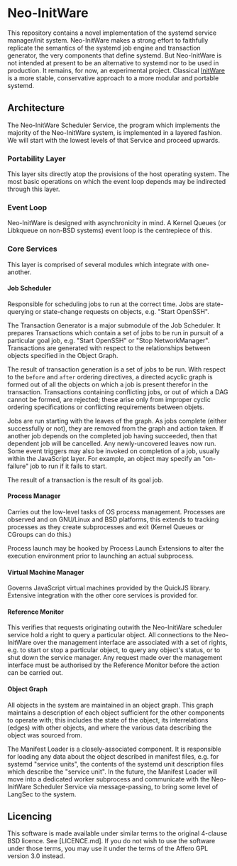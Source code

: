 Neo-InitWare
============

This repository contains a novel implementation of the systemd service
manager/init system. Neo-InitWare makes a strong effort to faithfully replicate
the semantics of the systemd job engine and transaction generator, the very
components that define systemd. But Neo-InitWare is not intended at present to be
an alternative to systemd nor to be used in production. It remains, for now, an
experimental project. Classical [InitWare](https://github.com/InitWare/InitWare)
is a more stable, conservative approach to a more modular and portable systemd.

Architecture
------------

The Neo-InitWare Scheduler Service, the program which implements the majority of
the Neo-InitWare system, is implemented in a layered fashion. We will start with
the lowest levels of that Service
 and proceed upwards.

### Portability Layer

This layer sits directly atop the provisions of the host operating system. The
most basic operations on which the event loop depends may be indirected through
this layer.

### Event Loop

Neo-InitWare is designed with asynchronicity in mind. A Kernel Queues (or
Libkqueue on non-BSD systems) event loop is the centrepiece of this.

### Core Services

This layer is comprised of several modules which integrate with one-another.

#### Job Scheduler

Responsible for scheduling jobs to run at the correct time. Jobs are
state-querying or state-change requests on objects, e.g. "Start OpenSSH".

The Transaction Generator is a major submodule of the Job Scheduler. It prepares
Transactions which contain a set of jobs to be run in pursuit of a particular
goal job, e.g. "Start OpenSSH" or "Stop NetworkManager".
Transactions are generated with respect to the relationships between objects
specified in the Object Graph.

The result of transaction generation is a set of jobs to be run. With respect
to the `before` and `after` ordering directives, a directed acyclic graph is
formed out of all the objects on which a job is present therefor in the
transaction. Transactions containing conflicting jobs, or out of which a DAG
cannot be formed, are rejected; these arise only from improper cyclic ordering
specifications or conflicting requirements between objets.

Jobs are run starting with the leaves of the graph. As jobs complete (either
successfully or not), they are removed from the graph and action taken. If
another job depends on the completed job having succeeded, then that dependent
job will be cancelled. Any newly-uncovered leaves now run. Some event triggers
may also be invoked on completion of a job, usually within the JavaScript layer.
For example, an object may specify an "on-failure" job to run if it fails to
start.

The result of a transaction is the result of its goal job.

#### Process Manager

Carries out the low-level tasks of OS process management. Processes are observed
and on GNU/Linux and BSD platforms, this extends to tracking processes as they
create subprocesses and exit (Kernel Queues or CGroups can do this.)

Process launch may be hooked by Process Launch Extensions to alter the execution
environment prior to launching an actual subprocess.

#### Virtual Machine Manager

Governs JavaScript virtual machines provided by the QuickJS library. Extensive
integration with the other core services is provided for. 

#### Reference Monitor

This verifies that requests originating outwith the Neo-InitWare scheduler service
hold a right to query a particular object. All connections to the Neo-InitWare over
the management interface are associated with a set of rights, e.g. to start or
stop a particular object, to query any object's status, or to shut down the
service manager. Any request made over the management interface must be
authorised by the Reference Monitor before the action can be carried out.

#### Object Graph

All objects in the system are maintained in an object graph. This graph
maintains a description of each object sufficient for the other components to
operate with; this includes the state of the object, its interrelations (edges)
with other objects, and where the various data describing the object was sourced
from.

The Manifest Loader is a closely-associated component. It is responsible for
loading any data about the object described in manifest files, e.g. for systemd
"service units", the contents of the systemd unit description files which
describe the "service unit". In the future, the Manifest Loader will move into
a dedicated worker subprocess and communicate with the Neo-InitWare Scheduler
Service via message-passing, to bring some level of LangSec to the system.

Licencing
---------

This software is made available under similar terms to the original 4-clause BSD 
licence. See [LICENCE.md]. If you do not wish to use the software under those
terms, you may use it under the terms of the Affero GPL version 3.0 instead.